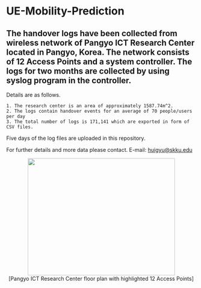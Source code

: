 # UE-Mobility-Prediction

## The handover logs have been collected from wireless network of Pangyo ICT Research Center located in Pangyo, Korea. The network consists of 12 Access Points and a system controller. The logs for two months are collected by using syslog program in the controller. 

Details are as follows.

	1. The research center is an area of approximately 1587.74m^2.
	2. The logs contain handover events for an average of 70 people/users per day
	3. The total number of logs is 171,141 which are exported in form of CSV files.

Five days of the log files are uploaded in this repository.

For further details and more data please contact. E-mail: huigyu@skku.edu

<div align="center">
  <img src="https://user-images.githubusercontent.com/22449755/186700431-6cb8c49a-9fd0-419a-a1cd-75257c86206d.png" width = "391px" height= "311px"></img>
  <br>
  [Pangyo ICT Research Center floor plan with highlighted 12 Access Points]
</div>
